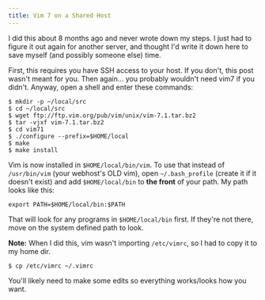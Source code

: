 ```yaml
---
title: Vim 7 on a Shared Host
---
```


I did this about 8 months ago and never wrote down my steps. I just had to
figure it out again for another server, and thought I'd write it down here to
save myself (and possibly someone else) time.

First, this requires you have SSH access to your host. If you don't, this post
wasn't meant for you. Then again... you probably wouldn't need vim7 if you
didn't. Anyway, open a shell and enter these commands:

    $ mkdir -p ~/local/src
    $ cd ~/local/src
    $ wget ftp://ftp.vim.org/pub/vim/unix/vim-7.1.tar.bz2
    $ tar -vjxf vim-7.1.tar.bz2
    $ cd vim71
    $ ./configure --prefix=$HOME/local
    $ make
    $ make install

Vim is now installed in `$HOME/local/bin/vim`. To use that instead of
`/usr/bin/vim` (your webhost's OLD vim), open `~/.bash_profile` (create it if
it doesn't exist) and add `$HOME/local/bin` to **the front** of your path. My
path looks like this:

    export PATH=$HOME/local/bin:$PATH

That will look for any programs in `$HOME/local/bin` first. If they're not
there, move on the system defined path to look.

**Note:** When I did this, vim wasn't importing `/etc/vimrc`, so I had to copy
it to my home dir.

    $ cp /etc/vimrc ~/.vimrc

You'll likely need to make some edits so everything works/looks how you want.
